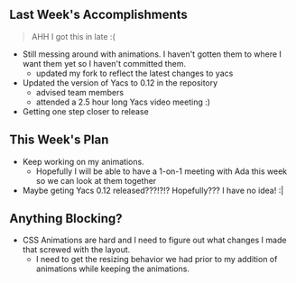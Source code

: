 ## Last Week's Accomplishments

> AHH I got this in late :(
- Still messing around with animations. I haven't gotten them to where I want them yet so I haven't committed them.
  - updated my fork to reflect the latest changes to yacs
- Updated the version of Yacs to 0.12 in the repository
  - advised team members
  - attended a 2.5 hour long Yacs video meeting :)
- Getting one step closer to release

## This Week's Plan

- Keep working on my animations.
  - Hopefully I will be able to have a 1-on-1 meeting with Ada this week so we can look at them together
- Maybe geting Yacs 0.12 released???!?!? Hopefully??? I have no idea! :|

## Anything Blocking?

- CSS Animations are hard and I need to figure out what changes I made that screwed with the layout.
  - I need to get the resizing behavior we had prior to my addition of animations while keeping the animations.
